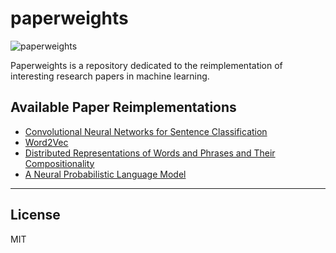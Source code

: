 # paperweights

![paperweights](infinity_stones.png)

Paperweights is a repository dedicated to the reimplementation of interesting research papers in machine learning.

## Available Paper Reimplementations

- [Convolutional Neural Networks for Sentence Classification](CNNClassification/README.md)
- [Word2Vec](Word2Vec/README.md) 
- [Distributed Representations of Words and Phrases and Their Compositionality](NEGSkipGram/README.md)
- [A Neural Probabilistic Language Model](NPLM/README.md)

---
## License

MIT